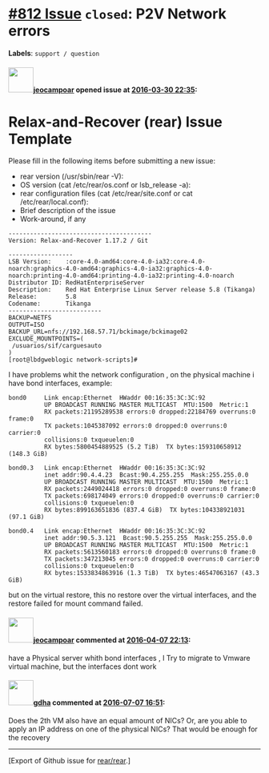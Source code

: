 [\#812 Issue](https://github.com/rear/rear/issues/812) `closed`: P2V Network errors
===================================================================================

**Labels**: `support / question`

#### <img src="https://avatars.githubusercontent.com/u/9359137?v=4" width="50">[jeocampoar](https://github.com/jeocampoar) opened issue at [2016-03-30 22:35](https://github.com/rear/rear/issues/812):

Relax-and-Recover (rear) Issue Template
=======================================

Please fill in the following items before submitting a new issue:

-   rear version (/usr/sbin/rear -V):
-   OS version (cat /etc/rear/os.conf or lsb\_release -a):
-   rear configuration files (cat /etc/rear/site.conf or cat
    /etc/rear/local.conf):
-   Brief description of the issue
-   Work-around, if any

<!-- -->

    ----------------------------------------
    Version: Relax-and-Recover 1.17.2 / Git

    ------------------
    LSB Version:    :core-4.0-amd64:core-4.0-ia32:core-4.0-noarch:graphics-4.0-amd64:graphics-4.0-ia32:graphics-4.0-noarch:printing-4.0-amd64:printing-4.0-ia32:printing-4.0-noarch
    Distributor ID: RedHatEnterpriseServer
    Description:    Red Hat Enterprise Linux Server release 5.8 (Tikanga)
    Release:        5.8
    Codename:       Tikanga
    --------------------------
    BACKUP=NETFS
    OUTPUT=ISO
    BACKUP_URL=nfs://192.168.57.71/bckimage/bckimage02
    EXCLUDE_MOUNTPOINTS=(
     /usuarios/sif/carguesauto
    )
    [root@lbdgweblogic network-scripts]#

I have problems whit the network configuration , on the physical machine
i have bond interfaces, example:

    bond0     Link encap:Ethernet  HWaddr 00:16:35:3C:3C:92
              UP BROADCAST RUNNING MASTER MULTICAST  MTU:1500  Metric:1
              RX packets:21195289538 errors:0 dropped:22184769 overruns:0 frame:0
              TX packets:1045387092 errors:0 dropped:0 overruns:0 carrier:0
              collisions:0 txqueuelen:0
              RX bytes:5800454889525 (5.2 TiB)  TX bytes:159310658912 (148.3 GiB)

    bond0.3   Link encap:Ethernet  HWaddr 00:16:35:3C:3C:92
              inet addr:90.4.4.23  Bcast:90.4.255.255  Mask:255.255.0.0
              UP BROADCAST RUNNING MASTER MULTICAST  MTU:1500  Metric:1
              RX packets:2449024418 errors:0 dropped:0 overruns:0 frame:0
              TX packets:698174049 errors:0 dropped:0 overruns:0 carrier:0
              collisions:0 txqueuelen:0
              RX bytes:899163651836 (837.4 GiB)  TX bytes:104338921031 (97.1 GiB)

    bond0.4   Link encap:Ethernet  HWaddr 00:16:35:3C:3C:92
              inet addr:90.5.3.121  Bcast:90.5.255.255  Mask:255.255.0.0
              UP BROADCAST RUNNING MASTER MULTICAST  MTU:1500  Metric:1
              RX packets:5613560183 errors:0 dropped:0 overruns:0 frame:0
              TX packets:347213045 errors:0 dropped:0 overruns:0 carrier:0
              collisions:0 txqueuelen:0
              RX bytes:1533834863916 (1.3 TiB)  TX bytes:46547063167 (43.3 GiB)

but on the virtual restore, this no restore over the virtual interfaces,
and the restore failed for mount command failed.

#### <img src="https://avatars.githubusercontent.com/u/9359137?v=4" width="50">[jeocampoar](https://github.com/jeocampoar) commented at [2016-04-07 22:13](https://github.com/rear/rear/issues/812#issuecomment-207111791):

have a Physical server whith bond interfaces , I Try to migrate to
Vmware virtual machine, but the interfaces dont work

#### <img src="https://avatars.githubusercontent.com/u/888633?u=cdaeb31efcc0048d3619651aa18dd4b76e636b21&v=4" width="50">[gdha](https://github.com/gdha) commented at [2016-07-07 16:51](https://github.com/rear/rear/issues/812#issuecomment-231139111):

Does the 2th VM also have an equal amount of NICs? Or, are you able to
apply an IP address on one of the physical NICs? That would be enough
for the recovery

------------------------------------------------------------------------

\[Export of Github issue for
[rear/rear](https://github.com/rear/rear).\]
